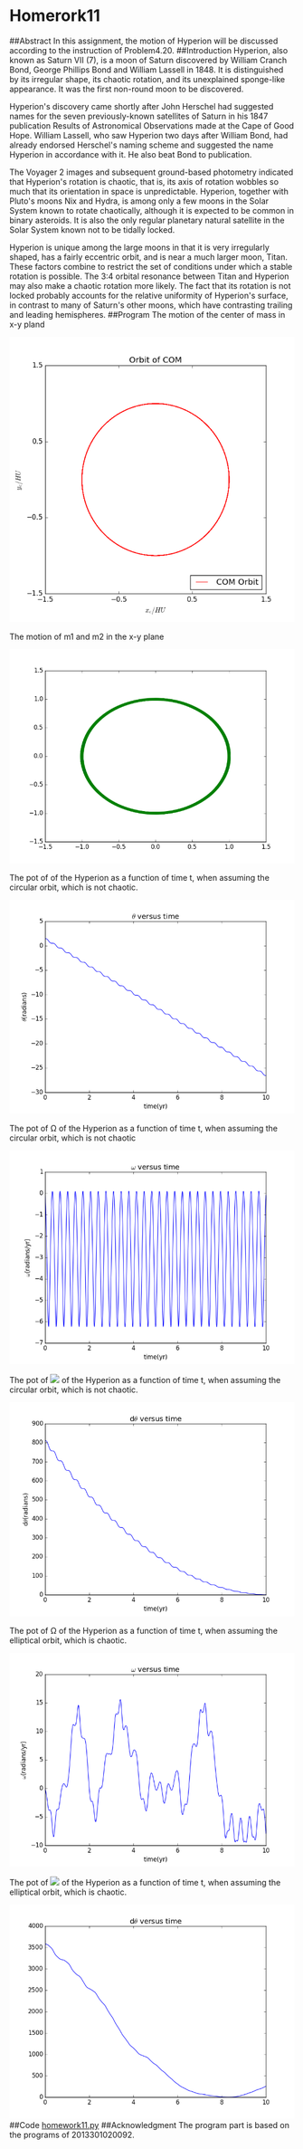 # Homerork11

##Abstract
In this assignment, the motion of Hyperion will be discussed according to the instruction of Problem4.20.
##Introduction
Hyperion, also known as Saturn VII (7), is a moon of Saturn discovered by William Cranch Bond, George Phillips Bond and William Lassell in 1848. It is distinguished by its irregular shape, its chaotic rotation, and its unexplained sponge-like appearance. It was the first non-round moon to be discovered.

Hyperion's discovery came shortly after John Herschel had suggested names for the seven previously-known satellites of Saturn in his 1847 publication Results of Astronomical Observations made at the Cape of Good Hope. William Lassell, who saw Hyperion two days after William Bond, had already endorsed Herschel's naming scheme and suggested the name Hyperion in accordance with it. He also beat Bond to publication.

The Voyager 2 images and subsequent ground-based photometry indicated that Hyperion's rotation is chaotic, that is, its axis of rotation wobbles so much that its orientation in space is unpredictable. Hyperion, together with Pluto's moons Nix and Hydra, is among only a few moons in the Solar System known to rotate chaotically, although it is expected to be common in binary asteroids. It is also the only regular planetary natural satellite in the Solar System known not to be tidally locked.

Hyperion is unique among the large moons in that it is very irregularly shaped, has a fairly eccentric orbit, and is near a much larger moon, Titan. These factors combine to restrict the set of conditions under which a stable rotation is possible. The 3:4 orbital resonance between Titan and Hyperion may also make a chaotic rotation more likely. The fact that its rotation is not locked probably accounts for the relative uniformity of Hyperion's surface, in contrast to many of Saturn's other moons, which have contrasting trailing and leading hemispheres.
##Program
The motion of the center of mass in x-y pland

![](https://raw.githubusercontent.com/ChenXi19/computational_physics_assignments_2013301020092/master/Assignment_12/figure_circal_COM.png)

 The motion of m1 and m2 in the x-y plane
 
 ![](https://raw.githubusercontent.com/ChenXi19/computational_physics_assignments_2013301020092/master/Assignment_12/figure_circal_m1m2.png)
 
 The pot of  of the Hyperion as a function of time t, when assuming the circular orbit, which is not chaotic.
 
 ![](https://raw.githubusercontent.com/ChenXi19/computational_physics_assignments_2013301020092/master/Assignment_12/figure_circal_theta.png)
 
 The pot of Ω of the Hyperion as a function of time t, when assuming the circular orbit, which is not chaotic
 
 ![](https://raw.githubusercontent.com/ChenXi19/computational_physics_assignments_2013301020092/master/Assignment_12/figure_circal_omega.png)
 
 The pot of ![](https://camo.githubusercontent.com/8c8e009145ea4a136c77682afd92f5e5f665f0b0/687474703a2f2f6c617465782e636f6465636f67732e636f6d2f6769662e6c617465783f25354344656c74612532302535437468657461) of the Hyperion as a function of time t, when assuming the circular orbit, which is not chaotic.
 
 ![](https://raw.githubusercontent.com/ChenXi19/computational_physics_assignments_2013301020092/master/Assignment_12/figure_circal_dtheta.png)
 
 The pot of Ω of the Hyperion as a function of time t, when assuming the elliptical orbit, which is chaotic.
 
 ![](https://raw.githubusercontent.com/ChenXi19/computational_physics_assignments_2013301020092/master/Assignment_12/figure_eliptical_omega.png)
 
 The pot of ![](https://camo.githubusercontent.com/8c8e009145ea4a136c77682afd92f5e5f665f0b0/687474703a2f2f6c617465782e636f6465636f67732e636f6d2f6769662e6c617465783f25354344656c74612532302535437468657461) of the Hyperion as a function of time t, when assuming the elliptical orbit, which is chaotic.
 
 ![](https://raw.githubusercontent.com/ChenXi19/computational_physics_assignments_2013301020092/master/Assignment_12/figure_eliptical_dtheta.png)
##Code
[homework11.py](https://github.com/lipu02/computationalphysics_N2014301020076/blob/master/Homework11/homework11.py)
##Acknowledgment
The program part is based on the programs of 2013301020092.


